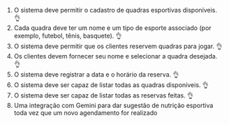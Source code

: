 1. O sistema deve permitir o cadastro de quadras esportivas disponíveis. 👌
2. Cada quadra deve ter um nome e um tipo de esporte associado (por exemplo, futebol, tênis, basquete). 👌
3. O sistema deve permitir que os clientes reservem quadras para jogar. 👌
4. Os clientes devem fornecer seu nome e selecionar a quadra desejada. 👌
5. O sistema deve registrar a data e o horário da reserva. 👌
6. O sistema deve ser capaz de listar todas as quadras disponíveis. 👌
7. O sistema deve ser capaz de listar todas as reservas feitas. 👌
8. Uma integração com Gemini para dar sugestão de nutrição esportiva toda vez que um novo agendamento for realizado